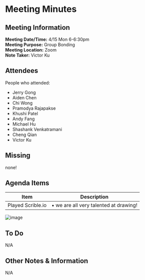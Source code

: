# Meeting Minutes

## Meeting Information

**Meeting Date/Time:** 4/15 Mon 6-6:30pm <br>
**Meeting Purpose:** Group Bonding <br>
**Meeting Location:** Zoom <br>
**Note Taker:** Victor Ku <br>

## Attendees

People who attended:

- Jerry Gong
- Aiden Chen
- Chi Wong
- Pramodya Rajapakse
- Khushi Patel
- Andy Fang
- Michael Hu
- Shashank Venkatramani
- Cheng Qian
- Victor Ku

## Missing

none!

## Agenda Items

| Item              | Description                                |
| ----------------- | ------------------------------------------ |
| Played Scrible.io | • we are all very talented at drawing!<br> |

![image](https://user-images.githubusercontent.com/96973587/232708544-1d235028-69d7-417b-9f4b-b683c1ce1447.png)

## To Do

N/A

## Other Notes & Information

N/A
